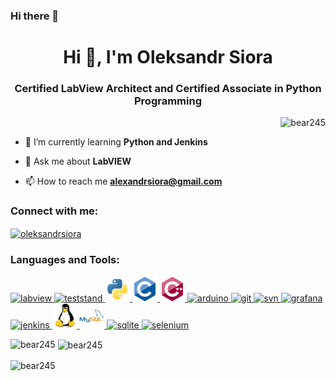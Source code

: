 ### Hi there 👋

<!--
**bear245/bear245** is a ✨ _special_ ✨ repository because its `README.md` (this file) appears on your GitHub profile.

Here are some ideas to get you started:
- 🌱 I’m currently learning ...
- 👯 I’m looking to collaborate on ...
- 🤔 I’m looking for help with ...
- 💬 Ask me about ...
- 📫 How to reach me: ...
- 😄 Pronouns: ...
- ⚡ Fun fact: ...
-->

<h1 align="center">Hi 👋, I'm Oleksandr Siora</h1>
<h3 align="center">Certified LabView Architect and Certified Associate in Python Programming</h3>

<p align="right"> <img src="https://komarev.com/ghpvc/?username=bear245&label=Profile%20views&color=0e75b6&style=flat" alt="bear245" /> </p>

<!--
<p align="left"> <a href="https://github.com/ryo-ma/github-profile-trophy"><img src="https://github-profile-trophy.vercel.app/?username=bear245" alt="bear245" /></a> </p> 
-->

- 🌱 I’m currently learning **Python and Jenkins**

- 💬 Ask me about **LabVIEW**

- 📫 How to reach me **alexandrsiora@gmail.com**

<h3 align="left">Connect with me:</h3>
<p align="left">
<a href="https://linkedin.com/in/oleksandrsiora" target="blank"><img align="center" src="https://raw.githubusercontent.com/rahuldkjain/github-profile-readme-generator/master/src/images/icons/Social/linked-in-alt.svg" alt="oleksandrsiora" height="30" width="40" /></a>
</p>

<h3 align="left">Languages and Tools:</h3>
<p align="left"> <a href="https://www.ni.com/nl-nl/shop/labview.html" target="_blank" rel="noreferrer"> <img src="https://wizzo.nl/wp-content/uploads/powered-by-labview-300x300.png" alt="labview" width="40" height="40"/> </a> <a href="https://www.ni.com/en-us/shop/electronic-test-instrumentation/application-software-for-electronic-test-and-instrumentation-category/what-is-teststand.html" target="_blank" rel="noreferrer"> <img src="https://downloadly.net/wp-content/uploads/2020/03/TestStand-221x221.png" alt="teststand" width="40" height="40"/> </a> <a href="https://www.python.org" target="_blank" rel="noreferrer"> <img src="https://raw.githubusercontent.com/devicons/devicon/master/icons/python/python-original.svg" alt="python" width="40" height="40"/> </a> <a href="https://www.cprogramming.com/" target="_blank" rel="noreferrer"> <img src="https://raw.githubusercontent.com/devicons/devicon/master/icons/c/c-original.svg" alt="c" width="40" height="40"/> </a> <a href="https://www.w3schools.com/cpp/" target="_blank" rel="noreferrer"> <img src="https://raw.githubusercontent.com/devicons/devicon/master/icons/cplusplus/cplusplus-original.svg" alt="cplusplus" width="40" height="40"/> </a> <a href="https://www.arduino.cc/" target="_blank" rel="noreferrer"> <img src="https://cdn.worldvectorlogo.com/logos/arduino-1.svg" alt="arduino" width="40" height="40"/> </a> <a href="https://git-scm.com/" target="_blank" rel="noreferrer"> <img src="https://www.vectorlogo.zone/logos/git-scm/git-scm-icon.svg" alt="git" width="40" height="40"/> </a> <a href="https://tortoisesvn.net/" target="_blank" rel="noreferrer"> <img src="https://www.logolynx.com/images/logolynx/04/045a3f0ea18dc9fc0abfc4ce1f3db6d0.png" alt="svn" width="40" height="40"/> </a> <a href="https://grafana.com" target="_blank" rel="noreferrer"> <img src="https://www.vectorlogo.zone/logos/grafana/grafana-icon.svg" alt="grafana" width="40" height="40"/> </a> <a href="https://www.jenkins.io" target="_blank" rel="noreferrer"> <img src="https://www.vectorlogo.zone/logos/jenkins/jenkins-icon.svg" alt="jenkins" width="40" height="40"/> </a> <a href="https://www.linux.org/" target="_blank" rel="noreferrer"> <img src="https://raw.githubusercontent.com/devicons/devicon/master/icons/linux/linux-original.svg" alt="linux" width="40" height="40"/> </a> <a href="https://www.mysql.com/" target="_blank" rel="noreferrer"> <img src="https://raw.githubusercontent.com/devicons/devicon/master/icons/mysql/mysql-original-wordmark.svg" alt="mysql" width="40" height="40"/> </a>  <a href="https://www.sqlite.org/" target="_blank" rel="noreferrer"> <img src="https://www.vectorlogo.zone/logos/sqlite/sqlite-icon.svg" alt="sqlite" width="40" height="40"/> </a> <a href="https://www.selenium.dev" target="_blank" rel="noreferrer"> <img src="https://raw.githubusercontent.com/detain/svg-logos/780f25886640cef088af994181646db2f6b1a3f8/svg/selenium-logo.svg" alt="selenium" width="40" height="40"/> </a></p>

<p><img align="left" src="https://github-readme-stats.vercel.app/api/top-langs?username=bear245&show_icons=true&locale=en&layout=compact" alt="bear245" /></p>

<p>&nbsp;<img align="center" src="https://github-readme-stats.vercel.app/api?username=bear245&show_icons=true&locale=en" alt="bear245" /></p>

<p><img align="center" src="https://github-readme-streak-stats.herokuapp.com/?user=bear245&" alt="bear245" /></p>